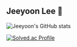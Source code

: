## Jeeyoon Lee 👋

<!--
**Jeeyoon038/Jeeyoon038** is a ✨ _special_ ✨ repository because its `README.md` (this file) appears on your GitHub profile.

Here are some ideas to get you started:

- 🔭 I’m currently working on ...
- 🌱 I’m currently learning ...
- 👯 I’m looking to collaborate on ...
- 🤔 I’m looking for help with ...
- 💬 Ask me about ...
- 📫 How to reach me: ...
- 😄 Pronouns: ...
- ⚡ Fun fact: ...
-->

![Jeeyoon's GitHub stats](https://github-readme-stats.vercel.app/api?username=Jeeyoon038&show_icons=true&theme=transparent)

[![Solved.ac Profile](http://mazassumnida.wtf/api/v2/generate_badge?boj=easyeasy038)](https://solved.ac/easyeasy038/)
